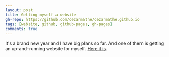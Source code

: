```yaml
---
layout: post
title: Getting myself a website
gh-repo: https://github.com/cezarmathe/cezarmathe.github.io
tags: [website, github, github-pages, gh-pages]
comments: true
---
```


It's a brand new year and I have big plans so far. And one of them is getting an up-and-running website for myself. [Here it is](https://cezarmathe.com).